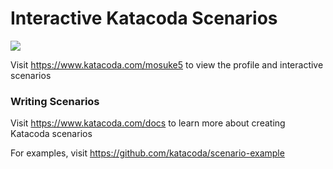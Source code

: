 # Interactive Katacoda Scenarios

[![](http://shields.katacoda.com/katacoda/mosuke5/count.svg)](https://www.katacoda.com/mosuke5 "Get your profile on Katacoda.com")

Visit https://www.katacoda.com/mosuke5 to view the profile and interactive scenarios

### Writing Scenarios
Visit https://www.katacoda.com/docs to learn more about creating Katacoda scenarios

For examples, visit https://github.com/katacoda/scenario-example
